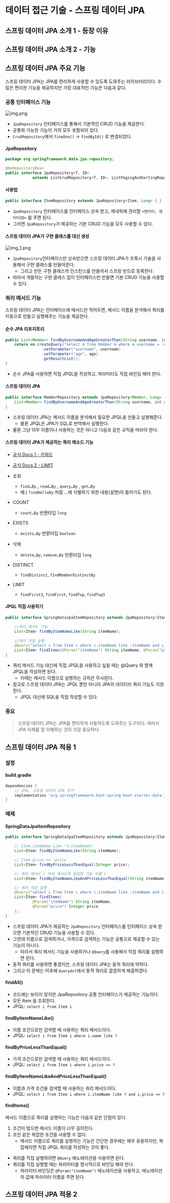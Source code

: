 # 데이터 접근 기술 - 스프링 데이터 JPA

## 스프링 데이터 JPA 소개 1 - 등장 이유

## 스프링 데이터 JPA 소개 2 - 기능

## 스프링 데이터 JPA 주요 기능

스프링 데이터 JPA는 JPA를 편리하게 사용할 수 있도록 도와주는 라이브러리이다.
수많은 편리한 기능을 제공하지만 가장 대표적인 기능은 다음과 같다.

### 공통 인터페이스 기능

![img.png](img.png)

* `JpaRepository` 인터페이스를 통해서 기본적인 CRUD 기능을 제공한다.
* 공통화 가능한 기능이 거의 모두 포함되어 있다.
* `CrudRepository`에서 `fineOne()` -> `findById()` 로 변경되었다.

#### JpaRepository

```java
package org.springframework.data.jpa.repository;

@NoRepositoryBean
public interface JpaRepository<T, ID> 
            extends ListCrudRepository<T, ID>, ListPagingAndSortingRepository<T, ID>, QueryByExampleExecutor<T> { ... }
```

#### 사용법

```java
public interface ItemRepository extends JpaRepository<Item, Long> { }
```

* `JpaRepository` 인터페이스를 인터페이스 상속 받고, 제네릭에 관리할 `<엔티티, 엔티티ID>` 를 주면 된다.
* 그러면 `JpaRepository`가 제공하는 기본 CRUD 기능을 모두 사용할 수 있다.

#### 스프링 데이터 JPA가 구현 클래스를 대신 생성

![img_1.png](img_1.png)

* `JpaRepository`인터페이스만 상속받으면 스프링 데이터 JPA가 프록시 기술을 사용해서 구현 클래스를 만들어준다.
    * 그리고 만든 구현 클래스의 인스턴스를 만들어서 스프링 빈으로 등록한다.
* 따라서 개발자는 구현 클래스 없이 인터페이스만 만들면 기본 CRUD 기능을 사용할 수 있다.

### 쿼리 메서드 기능

스프링 데이터 JPA는 인터페이스에 메서드만 적어두면,
메서드 이름을 분석해서 쿼리를 자동으로 만들고 실행해주는 기능을 제공한다.

#### 순수 JPA 리포지토리

```java
public List<Member> findByUsernameAndAgeGreaterThan(String username, int age) {
    return em.createQuery("select m from Member m where m.username = :username and m.age > :age")
                .setParameter("username", username)
                .setParameter("age", age)
                .getResultList();
}
```

* 순수 JPA를 사용하면 직접 JPQL을 작성하고, 파라미터도 직접 바인딩 해야 한다.

#### 스프링 데이터 JPA

```java
public interface MemberRepository extends JpaRepository<Member, Long> {
    List<Member> findByUsernameAndAgeGreaterThan(String username, int age);
}
```

* 스프링 데이터 JPA는 메서드 이름을 분석해서 필요한 JPQL을 만들고 실행해준다.
    * 물론 JPQL은 JPA가 SQL로 번역해서 실행한다.
* 물론 그냥 아무 이름이나 사용하는 것은 아니고 다음과 같은 규칙을 따라야 한다.

#### 스프링 데이터 JPA가 제공하는 쿼리 메소드 기능

* [공식 Docs 1 - 키워드](https://docs.spring.io/spring-data/jpa/docs/current/reference/html/#jpa.query-methods.query-creation)
* [공식 Docs 2 - LIMIT](https://docs.spring.io/spring-data/jpa/docs/current/reference/html/#repositories.limit-query-result)

* 조회
    * `find…By` , `read…By` , `query…By` , `get…By`
    * 예:) `findHelloBy` 처럼 ...에 식별하기 위한 내용(설명)이 들어가도 된다.
* COUNT
    * `count…By` 반환타입 `long`
* EXISTS
    * `exists…By` 반환타입 `boolean`
* 삭제
    * `delete…By`, `remove…By` 반환타입 `long`
* DISTINCT
    * `findDistinct`, `findMemberDistinctBy`
* LIMIT
    * `findFirst3`, `findFirst`, `findTop`, `findTop3`

#### JPQL 직접 사용하기

```java
public interface SpringDataJpaItemRepository extends JpaRepository<Item, Long> {

    //쿼리 메서드 기능
    List<Item> findByItemNameLike(String itemName);
    
    //쿼리 직접 실행
    @Query("select i from Item i where i.itemName like :itemName and i.price <= :price")
    List<Item> findItems(@Param("itemName") String itemName, @Param("price") Integer price);
}
```

* 쿼리 메서드 기능 대신에 직접 JPQL을 사용하고 싶을 때는 @Query 와 함께 JPQL을 작성하면 된다.
    * 이때는 메서드 이름으로 실행하는 규칙은 무시된다.
* 참고로 스프링 데이터 JPA는 JPQL 뿐만 아니라 JPA의 네이티브 쿼리 기능도 지원한다.
    * JPQL 대신에 SQL을 직접 작성할 수 있다.

### 중요

> 스프링 데이터 JPA는 JPA를 편리하게 사용하도록 도와주는 도구이다.
> 따라서 JPA 자체를 잘 이해하는 것이 가장 중요하다.

## 스프링 데이터 JPA 적용 1

### 설정

#### build.gradle

```gradle
dependencies {
    // JPA, 스프링 데이터 JPA 추가
    implementation 'org.springframework.boot:spring-boot-starter-data-jpa'
}
```

### 예제

#### SpringDataJpaItemRepository

```java
public interface SpringDataJpaItemRepository extends JpaRepository<Item, Long> {

    // Item.itemName Like '%:itemName%'
    List<Item> findByItemNameLike(String itemName);

    // Item.price <= :price
    List<Item> findByPriceLessThanEqual(Integer price);

    // 쿼리 메서드 ( 아래 메서드와 동일한 기능 수행 )
    List<Item> findByItemNameLikeAndPriceLessThanEqual(String itemName, Integer price);

    // 쿼리 직접 실행
    @Query("select i from Item i where i.itemName like :itemName and i.price <= :price")
    List<Item> findItems(
            @Param("itemName") String itemName,
            @Param("price") Integer price
    );
}
```

* 스프링 데이터 JPA가 제공하는 `JpaRepository` 인터페이스를 인터페이스 상속 받으면 기본적인 CRUD 기능을 사용할 수 있다.
* 그런데 이름으로 검색하거나, 가격으로 검색하는 기능은 공통으로 제공할 수 있는 기능이 아니다.
    * 따라서 쿼리 메서드 기능을 사용하거나 `@Query`를 사용해서 직접 쿼리를 실행하면 된다.
* 동적 쿼리를 사용하면 좋겠지만, 스프링 데이터 JPA는 동적 쿼리에 약하다.
* 그리고 이 문제는 이후에 `Querydsl`에서 동적 쿼리로 깔끔하게 해결하겠다.

#### findAll()

* 코드에는 보이지 않지만 JpaRepository 공통 인터페이스가 제공하는 기능이다.
* 모든 Item 을 조회한다.
* JPQL: `select i from Item i`

#### findByItemNameLike()

* 이름 조건으로만 검색할 때 사용하는 쿼리 메서드이다.
* JPQL: `select i from Item i where i.name like ?`

#### findByPriceLessThanEqual()

* 가격 조건으로만 검색할 때 사용하는 쿼리 메서드이다.
* JPQL: `select i from Item i where i.price <= ?`

#### findByItemNameLikeAndPriceLessThanEqual()

* 이름과 가격 조건을 검색할 때 사용하는 쿼리 메서드이다.
* JPQL: `select i from Item i where i.itemName like ? and i.price <= ?`

#### findItems()

메서드 이름으로 쿼리를 실행하는 기능은 다음과 같은 단점이 있다.

1. 조건이 많으면 메서드 이름이 너무 길어진다.
2. 조인 같은 복잡한 조건을 사용할 수 없다.
    * 메서드 이름으로 쿼리를 실행하는 기능은 간단한 경우에는 매우 유용하지만,
      복잡해지면 직접 JPQL 쿼리를 작성하는 것이 좋다.

* 쿼리를 직접 실행하려면 `@Query` 애노테이션을 사용하면 된다.
* 쿼리를 직접 실행할 때는 파라미터를 명시적으로 바인딩 해야 한다.
    * 파라미터 바인딩은 `@Param("itemName")` 애노테이션을 사용하고, 애노테이션의 값에 파라미터 이름을 주면 된다.

## 스프링 데이터 JPA 적용 2
